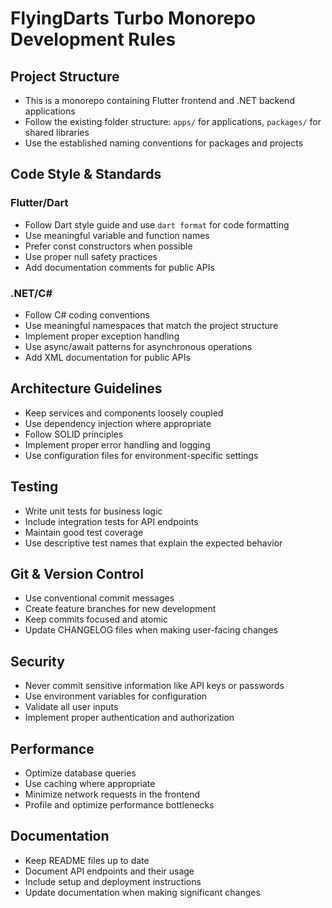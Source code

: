 # FlyingDarts Turbo Monorepo Development Rules

## Project Structure

- This is a monorepo containing Flutter frontend and .NET backend applications
- Follow the existing folder structure: `apps/` for applications, `packages/` for shared libraries
- Use the established naming conventions for packages and projects

## Code Style & Standards

### Flutter/Dart

- Follow Dart style guide and use `dart format` for code formatting
- Use meaningful variable and function names
- Prefer const constructors when possible
- Use proper null safety practices
- Add documentation comments for public APIs

### .NET/C#

- Follow C# coding conventions
- Use meaningful namespaces that match the project structure
- Implement proper exception handling
- Use async/await patterns for asynchronous operations
- Add XML documentation for public APIs

## Architecture Guidelines

- Keep services and components loosely coupled
- Use dependency injection where appropriate
- Follow SOLID principles
- Implement proper error handling and logging
- Use configuration files for environment-specific settings

## Testing

- Write unit tests for business logic
- Include integration tests for API endpoints
- Maintain good test coverage
- Use descriptive test names that explain the expected behavior

## Git & Version Control

- Use conventional commit messages
- Create feature branches for new development
- Keep commits focused and atomic
- Update CHANGELOG files when making user-facing changes

## Security

- Never commit sensitive information like API keys or passwords
- Use environment variables for configuration
- Validate all user inputs
- Implement proper authentication and authorization

## Performance

- Optimize database queries
- Use caching where appropriate
- Minimize network requests in the frontend
- Profile and optimize performance bottlenecks

## Documentation

- Keep README files up to date
- Document API endpoints and their usage
- Include setup and deployment instructions
- Update documentation when making significant changes
